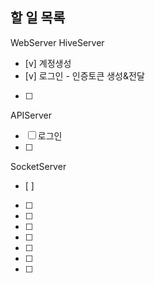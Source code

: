 
## 할 일 목록

WebServer
HiveServer
- [v] 계정생성
- [v] 로그인 - 인증토큰 생성&전달
- [ ] 
APIServer
- [ ] 로그인
- [ ] 

SocketServer
- [ ] 
- [ ] 
- [ ] 
- [ ] 
- [ ] 
- [ ] 
- [ ] 
- [ ] 

